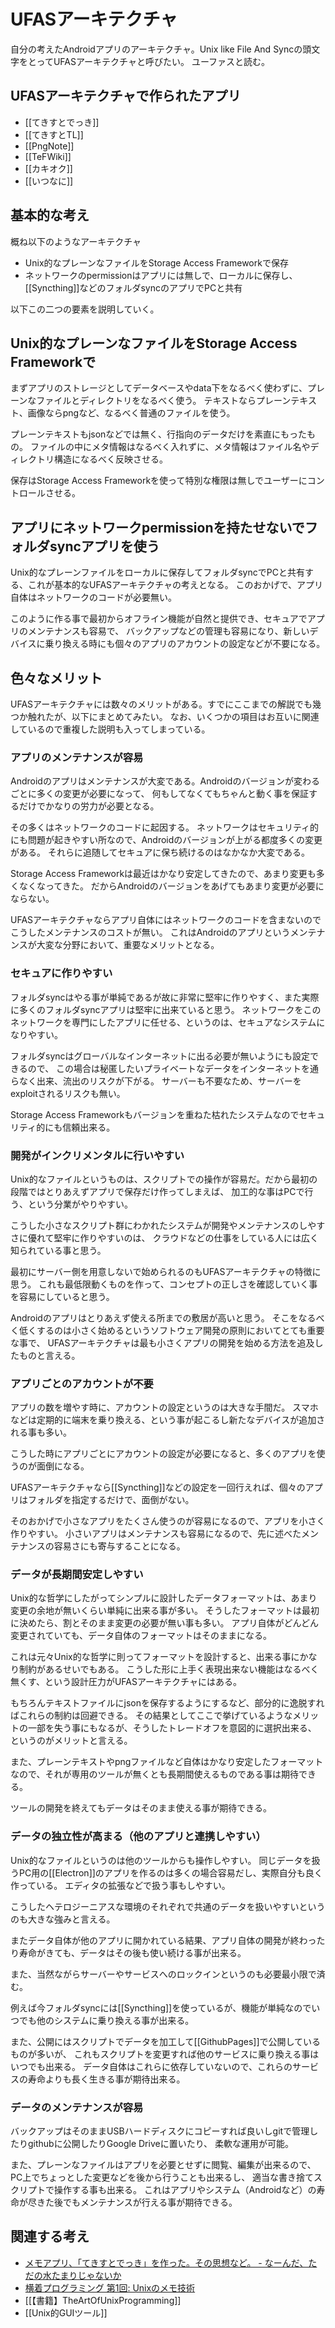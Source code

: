 # UFASアーキテクチャ

自分の考えたAndroidアプリのアーキテクチャ。Unix like File And Syncの頭文字をとってUFASアーキテクチャと呼びたい。
ユーファスと読む。

## UFASアーキテクチャで作られたアプリ

- [[てきすとでっき]]
- [[てきすとTL]]
- [[PngNote]]
- [[TeFWiki]]
- [[カキオク]]
- [[いつなに]]

## 基本的な考え

概ね以下のようなアーキテクチャ

- Unix的なプレーンなファイルをStorage Access Frameworkで保存
- ネットワークのpermissionはアプリには無しで、ローカルに保存し、[[Syncthing]]などのフォルダsyncのアプリでPCと共有

以下この二つの要素を説明していく。

## Unix的なプレーンなファイルをStorage Access Frameworkで

まずアプリのストレージとしてデータベースやdata下をなるべく使わずに、プレーンなファイルとディレクトリをなるべく使う。
テキストならプレーンテキスト、画像ならpngなど、なるべく普通のファイルを使う。

プレーンテキストもjsonなどでは無く、行指向のデータだけを素直にもったもの。
ファイルの中にメタ情報はなるべく入れずに、メタ情報はファイル名やディレクトリ構造になるべく反映させる。

保存はStorage Access Frameworkを使って特別な権限は無しでユーザーにコントロールさせる。

## アプリにネットワークpermissionを持たせないでフォルダsyncアプリを使う

Unix的なプレーンファイルをローカルに保存してフォルダsyncでPCと共有する、これが基本的なUFASアーキテクチャの考えとなる。
このおかげで、アプリ自体はネットワークのコードが必要無い。

このように作る事で最初からオフライン機能が自然と提供でき、セキュアでアプリのメンテナンスも容易で、
バックアップなどの管理も容易になり、新しいデバイスに乗り換える時にも個々のアプリのアカウントの設定などが不要になる。

## 色々なメリット

UFASアーキテクチャには数々のメリットがある。すでにここまでの解説でも幾つか触れたが、以下にまとめてみたい。
なお、いくつかの項目はお互いに関連しているので重複した説明も入ってしまっている。

### アプリのメンテナンスが容易

Androidのアプリはメンテナンスが大変である。Androidのバージョンが変わるごとに多くの変更が必要になって、
何もしてなくてもちゃんと動く事を保証するだけでかなりの労力が必要となる。

その多くはネットワークのコードに起因する。
ネットワークはセキュリティ的にも問題が起きやすい所なので、Androidのバージョンが上がる都度多くの変更がある。
それらに追随してセキュアに保ち続けるのはなかなか大変である。

Storage Access Frameworkは最近はかなり安定してきたので、あまり変更も多くなくなってきた。
だからAndroidのバージョンをあげてもあまり変更が必要にならない。

UFASアーキテクチャならアプリ自体にはネットワークのコードを含まないのでこうしたメンテナンスのコストが無い。
これはAndroidのアプリというメンテナンスが大変な分野において、重要なメリットとなる。

### セキュアに作りやすい

フォルダsyncはやる事が単純であるが故に非常に堅牢に作りやすく、また実際に多くのフォルダsyncアプリは堅牢に出来ていると思う。
ネットワークをこのネットワークを専門にしたアプリに任せる、というのは、セキュアなシステムになりやすい。

フォルダsyncはグローバルなインターネットに出る必要が無いようにも設定できるので、
この場合は秘匿したいプライベートなデータをインターネットを通らなく出来、流出のリスクが下がる。
サーバーも不要なため、サーバーをexploitされるリスクも無い。

Storage Access Frameworkもバージョンを重ねた枯れたシステムなのでセキュリティ的にも信頼出来る。

### 開発がインクリメンタルに行いやすい

Unix的なファイルというものは、スクリプトでの操作が容易だ。だから最初の段階ではとりあえずアプリで保存だけ作ってしまえば、
加工的な事はPCで行う、という分業がやりやすい。

こうした小さなスクリプト群にわかれたシステムが開発やメンテナンスのしやすさに優れて堅牢に作りやすいのは、
クラウドなどの仕事をしている人には広く知られている事と思う。

最初にサーバー側を用意しないで始められるのもUFASアーキテクチャの特徴に思う。
これも最低限動くものを作って、コンセプトの正しさを確認していく事を容易にしていると思う。

Androidのアプリはとりあえず使える所までの敷居が高いと思う。
そこをなるべく低くするのは小さく始めるというソフトウェア開発の原則においてとても重要な事で、
UFASアーキテクチャは最も小さくアプリの開発を始める方法を追及したものと言える。

### アプリごとのアカウントが不要

アプリの数を増やす時に、アカウントの設定というのは大きな手間だ。
スマホなどは定期的に端末を乗り換える、という事が起こるし新たなデバイスが追加される事も多い。

こうした時にアプリごとにアカウントの設定が必要になると、多くのアプリを使うのが面倒になる。

UFASアーキテクチャなら[[Syncthing]]などの設定を一回行えれば、個々のアプリはフォルダを指定するだけで、面倒がない。

そのおかげで小さなアプリをたくさん使うのが容易になるので、アプリを小さく作りやすい。
小さいアプリはメンテナンスも容易になるので、先に述べたメンテナンスの容易さにも寄与することになる。

### データが長期間安定しやすい

Unix的な哲学にしたがってシンプルに設計したデータフォーマットは、あまり変更の余地が無いくらい単純に出来る事が多い。
そうしたフォーマットは最初に決めたら、割とそのまま変更の必要が無い事も多い。
アプリ自体がどんどん変更されていても、データ自体のフォーマットはそのままになる。

これは元々Unix的な哲学に則ってフォーマットを設計すると、出来る事にかなり制約があるせいでもある。
こうした形に上手く表現出来ない機能はなるべく無くす、という設計圧力がUFASアーキテクチャにはある。

もちろんテキストファイルにjsonを保存するようにするなど、部分的に逸脱すればこれらの制約は回避できる。
その結果としてここで挙げているようなメリットの一部を失う事にもなるが、そうしたトレードオフを意図的に選択出来る、
というのがメリットと言える。

また、プレーンテキストやpngファイルなど自体はかなり安定したフォーマットなので、それが専用のツールが無くとも長期間使えるものである事は期待できる。

ツールの開発を終えてもデータはそのまま使える事が期待できる。

### データの独立性が高まる（他のアプリと連携しやすい）

Unix的なファイルというのは他のツールからも操作しやすい。
同じデータを扱うPC用の[[Electron]]のアプリを作るのは多くの場合容易だし、実際自分も良く作っている。
エディタの拡張などで扱う事もしやすい。

こうしたヘテロジーニアスな環境のそれぞれで共通のデータを扱いやすいというのも大きな強みと言える。

またデータ自体が他のアプリに開かれている結果、アプリ自体の開発が終わったり寿命がきても、データはその後も使い続ける事が出来る。

また、当然ながらサーバーやサービスへのロックインというのも必要最小限で済む。

例えば今フォルダsyncには[[Syncthing]]を使っているが、機能が単純なのでいつでも他のシステムに乗り換える事が出来る。

また、公開にはスクリプトでデータを加工して[[GithubPages]]で公開しているものが多いが、
これもスクリプトを変更すれば他のサービスに乗り換える事はいつでも出来る。
データ自体はこれらに依存していないので、これらのサービスの寿命よりも長く生きる事が期待出来る。

### データのメンテナンスが容易

バックアップはそのままUSBハードディスクにコピーすれば良いしgitで管理したりgithubに公開したりGoogle Driveに置いたり、
柔軟な運用が可能。

また、プレーンなファイルはアプリを必要とせずに閲覧、編集が出来るので、PC上でちょっとした変更などを後から行うことも出来るし、
適当な書き捨てスクリプトで操作する事も出来る。
これはアプリやシステム（Androidなど）の寿命が尽きた後でもメンテナンスが行える事が期待できる。

## 関連する考え

- [メモアプリ、「てきすとでっき」を作った。その思想など。 - なーんだ、ただの水たまりじゃないか](https://karino2.github.io/2020/12/12/textdeck.html)
- [横着プログラミング 第1回: Unixのメモ技術](http://0xcc.net/unimag/1/)
- [[【書籍】TheArtOfUnixProgramming]]
- [[Unix的GUIツール]]
